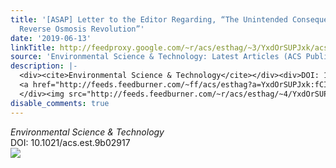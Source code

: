 ```yaml
---
title: '[ASAP] Letter to the Editor Regarding, “The Unintended Consequences of the
  Reverse Osmosis Revolution”'
date: '2019-06-13'
linkTitle: http://feedproxy.google.com/~r/acs/esthag/~3/YxdOrSUPJxk/acs.est.9b02917
source: 'Environmental Science & Technology: Latest Articles (ACS Publications)'
description: |-
  <div><cite>Environmental Science & Technology</cite></div><div>DOI: 10.1021/acs.est.9b02917</div><div class="feedflare">
  <a href="http://feeds.feedburner.com/~ff/acs/esthag?a=YxdOrSUPJxk:fCIBDPwq-6s:yIl2AUoC8zA"><img src="http://feeds.feedburner.com/~ff/acs/esthag?d=yIl2AUoC8zA" border="0"></img></a>
  </div><img src="http://feeds.feedburner.com/~r/acs/esthag/~4/YxdOrSUPJxk" height="1" width="1" ...
disable_comments: true
---
```

<div><cite>Environmental Science & Technology</cite></div><div>DOI: 10.1021/acs.est.9b02917</div><div class="feedflare">
<a href="http://feeds.feedburner.com/~ff/acs/esthag?a=YxdOrSUPJxk:fCIBDPwq-6s:yIl2AUoC8zA"><img src="http://feeds.feedburner.com/~ff/acs/esthag?d=yIl2AUoC8zA" border="0"></img></a>
</div><img src="http://feeds.feedburner.com/~r/acs/esthag/~4/YxdOrSUPJxk" height="1" width="1" ...